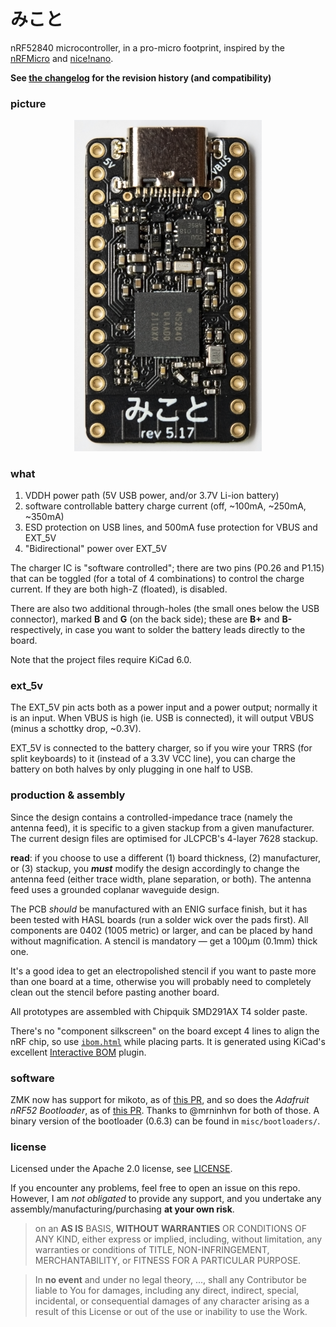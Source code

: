 # みこと

nRF52840 microcontroller, in a pro-micro footprint, inspired by the [nRFMicro](https://github.com/joric/nrfmicro) and [nice!nano](https://nicekeyboards.com/nice-nano).

**See [the changelog](./CHANGELOG.md) for the revision history (and compatibility)**

### picture

<p align="center"><img src="./misc/images/rev-5.17.png" width="300px"></p>


### what

1. VDDH power path (5V USB power, and/or 3.7V Li-ion battery)
2. software controllable battery charge current (off, ~100mA, ~250mA, ~350mA)
3. ESD protection on USB lines, and 500mA fuse protection for VBUS and EXT_5V
4. "Bidirectional" power over EXT_5V

The charger IC is "software controlled"; there are two pins (P0.26 and P1.15) that can be toggled (for a total of 4 combinations) to control the charge current. If they are both high-Z (floated), is disabled.

There are also two additional through-holes (the small ones below the USB connector), marked **B** and **G** (on the back side); these are **B+** and **B-** respectively, in case you want to solder the battery leads directly to the board.

Note that the project files require KiCad 6.0.




### ext_5v

The EXT_5V pin acts both as a power input and a power output; normally it is an input. When VBUS is high (ie. USB is connected), it will output VBUS (minus a schottky drop, ~0.3V).

EXT_5V is connected to the battery charger, so if you wire your TRRS (for split keyboards) to it (instead of a 3.3V VCC line), you can charge the battery on both halves by only plugging in one half to USB.


### production & assembly

Since the design contains a controlled-impedance trace (namely the antenna feed), it is specific to a given stackup from a given
manufacturer. The current design files are optimised for JLCPCB's 4-layer 7628 stackup.

**read**: if you choose to use a different (1) board thickness, (2) manufacturer, or (3) stackup, you ***must*** modify the design
accordingly to change the antenna feed (either trace width, plane separation, or both). The antenna feed uses a grounded coplanar waveguide design.

The PCB *should* be manufactured with an ENIG surface finish, but it has been tested with HASL boards (run a solder wick over the pads first). All components are 0402 (1005 metric) or larger, and can be placed by hand without magnification. A stencil is mandatory — get a 100µm (0.1mm) thick one.

It's a good idea to get an electropolished stencil if you want to paste more than one board at a time, otherwise you will probably need to completely clean out the stencil before pasting another board.

All prototypes are assembled with Chipquik SMD291AX T4 solder paste.

There's no "component silkscreen" on the board except 4 lines to align the nRF chip, so use [`ibom.html`](./misc/ibom.html) while placing parts. It is generated using KiCad's excellent [Interactive BOM](https://github.com/openscopeproject/InteractiveHtmlBom) plugin.



### software

ZMK now has support for mikoto, as of [this PR](https://github.com/zmkfirmware/zmk/pull/985), and so does the *Adafruit nRF52 Bootloader*, as of [this PR](https://github.com/adafruit/Adafruit_nRF52_Bootloader/pull/230). Thanks to @mrninhvn for both of those. A binary version of the bootloader (0.6.3) can be found in `misc/bootloaders/`.



### license

Licensed under the Apache 2.0 license, see [LICENSE](./LICENSE).

If you encounter any problems, feel free to open an issue on this repo. However, I am *not obligated* to provide any support, and you undertake any assembly/manufacturing/purchasing **at your own risk**.

> on an **AS IS** BASIS, **WITHOUT WARRANTIES** OR CONDITIONS OF ANY KIND, either express or implied, including, without limitation, any warranties or conditions of TITLE, NON-INFRINGEMENT, MERCHANTABILITY, or FITNESS FOR A PARTICULAR PURPOSE.

> In **no event** and under no legal theory, ..., shall any Contributor be liable to You for damages, including any direct, indirect, special, incidental, or consequential damages of any character arising as a result of this License or out of the use or inability to use the Work.

